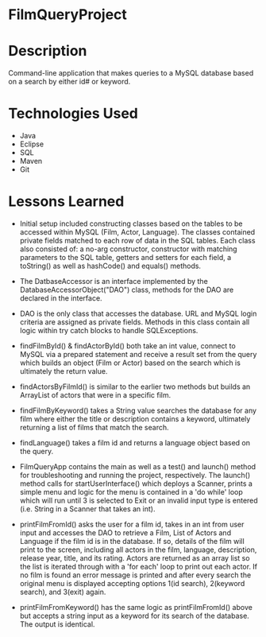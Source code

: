 # FilmQueryProject

# Description
Command-line application that makes queries to a MySQL database based on a search by either id# or keyword.

# Technologies Used
 - Java
 - Eclipse
 - SQL
 - Maven
 - Git

 
# Lessons Learned
 - Initial setup included constructing classes based on the tables to be accessed within MySQL (Film, Actor, Language). The classes contained private fields matched to each row of data in the SQL tables.  Each class also consisted of: a no-arg constructor, constructor with matching parameters to the SQL table, getters and setters for each field, a toString() as well as hashCode() and equals() methods.
 
 - The DatbaseAccessor is an interface implemented by the DatabaseAccessorObject("DAO") class, methods for the DAO are declared in the interface.
 
 - DAO is the only class that accesses the database. URL and MySQL login criteria are assigned as private fields. Methods in this class contain all logic within try catch blocks to handle SQLExceptions.
 - findFilmById() & findActorById() both take an int value, connect to MySQL via a prepared statement and receive a result set from the query which builds an object (Film or Actor) based on the search which is ultimately the return value.  
 - findActorsByFilmId() is similar to the earlier two methods but builds an ArrayList of actors that were in a specific film.
 - findFilmByKeyword() takes a String value searches the database for any film where either the title or description contains a keyword, ultimately returning a list of films that match the search.
 - findLanguage() takes a film id and returns a language object based on the query.
 
 - FilmQueryApp contains the main as well as a test() and launch() method for troubleshooting and running the project, respectively. The launch() method calls for startUserInterface() which deploys a Scanner, prints a simple menu and logic for the menu is contained in a 'do while' loop which will run until 3 is selected to Exit or an invalid input type is entered (i.e. String in a Scanner that takes an int).
 - printFilmFromId() asks the user for a film id, takes in an int from user input and accesses the DAO to retrieve a Film, List of Actors and Language if the film id is in the database. If so, details of the film will print to the screen, including all actors in the film, language, description, release year, title, and its rating. Actors are returned as an array list so the list is iterated through with a 'for each' loop to print out each actor. If no film is found an error message is printed and after every search the original menu is displayed accepting options 1(id search), 2(keyword search), and 3(exit) again. 
 - printFilmFromKeyword() has the same logic as printFilmFromId() above but accepts a string input as a keyword for its search of the database. The output is identical.
 